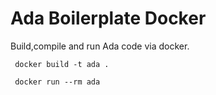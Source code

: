 # Ada Boilerplate Docker

Build,compile and run Ada code via docker.

```
 docker build -t ada .

 docker run --rm ada
```
